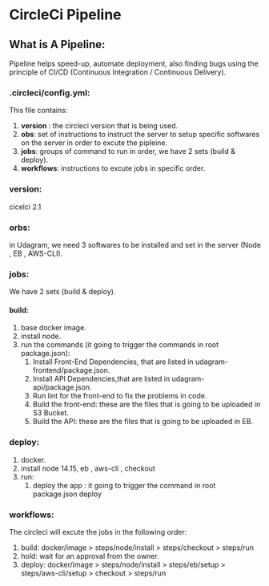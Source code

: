 # CircleCi Pipeline

## What is A Pipeline:

Pipeline helps speed-up, automate deployment, also finding bugs using the principle of CI/CD (Continuous Integration / Continuous Delivery).

### .circleci/config.yml:

This file contains:

1. **version** : the circleci version that is being used.
2. **obs**: set of instructions to instruct the server to setup specific softwares on the server in order to excute the pipleine.
3. **jobs**: groups of command to run in order, we have 2 sets (build & deploy).
4. **workflows**: instructions to excute jobs in specific order.

### version:

cicelci 2.1

### orbs:

in Udagram, we need 3 softwares to be installed and set in the server (Node , EB , AWS-CLI).

### jobs:

We have 2 sets (build & deploy).

#### build:

1. base docker image.
2. install node.
3. run the commands (it going to trigger the commands in root package.json):
   1. Install Front-End Dependencies, that are listed in udagram-frontend/package.json.
   2. Install API Dependencies,that are listed in udagram-api/package.json.
   3. Run lint for the front-end to fix the problems in code.
   4. Build the front-end: these are the files that is going to be uploaded in S3 Bucket.
   5. Build the API: these are the files that is going to be uploaded in EB.

### deploy:

1. docker.
2. install node 14.15, eb , aws-cli , checkout
3. run:
   1. deploy the app : it going to trigger the command in root package.json deploy

### workflows:

The circleci will excute the jobs in the following order:

1. build:
   docker/image > steps/node/install > steps/checkout > steps/run
2. hold:
   wait for an approval from the owner.
3. deploy:
   docker/image > steps/node/install > steps/eb/setup > steps/aws-cli/setup > checkout > steps/run